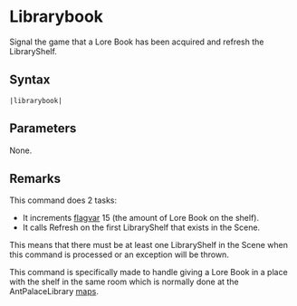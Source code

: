 # Librarybook

Signal the game that a Lore Book has been acquired and refresh the LibraryShelf.

## Syntax

````
|librarybook|
````

## Parameters

None.

## Remarks

This command does 2 tasks:

* It increments [flagvar](../../Flags%20arrays/flagvar.md) 15 (the amount of Lore Book on the shelf).
* It calls Refresh on the first LibraryShelf that exists in the Scene.

This means that there must be at least one LibraryShelf in the Scene when this command is processed or an exception will be thrown.

This command is specifically made to handle giving a Lore Book in a place with the shelf in the same room which is normally done at the AntPalaceLibrary [maps](../../Enums%20and%20IDs/Maps.md).
